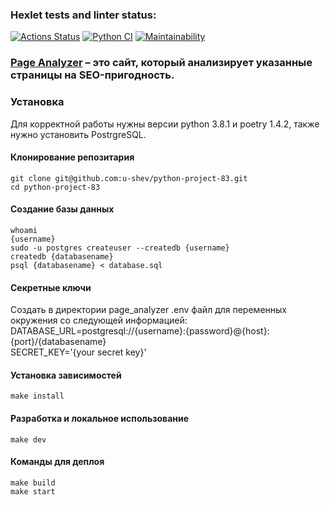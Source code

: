 ### Hexlet tests and linter status:
[![Actions Status](https://github.com/u-shev/python-project-83/workflows/hexlet-check/badge.svg)](https://github.com/u-shev/python-project-83/actions)
[![Python CI](https://github.com/u-shev/python-project-83/actions/workflows/pyci.yml/badge.svg)](https://github.com/u-shev/python-project-83/actions/workflows/pyci.yml)
[![Maintainability](https://api.codeclimate.com/v1/badges/1775077c13e52a6fdd9d/maintainability)](https://codeclimate.com/github/u-shev/python-project-83/maintainability)

### [Page Analyzer](https://app-0xws.onrender.com) – это сайт, который анализирует указанные страницы на SEO-пригодность.

### Установка
Для корректной работы нужны версии python 3.8.1 и poetry 1.4.2, также нужно установить PostrgreSQL.
#### Клонирование репозитария
```
git clone git@github.com:u-shev/python-project-83.git
cd python-project-83
```  
#### Создание базы данных
```
whoami
{username}
sudo -u postgres createuser --createdb {username} 
createdb {databasename}
psql {databasename} < database.sql
```  
#### Секретные ключи
Создать в директории page_analyzer .env файл для переменных окружения со следующей информацией:  
DATABASE_URL=postgresql://{username}:{password}@{host}:{port}/{databasename}  
SECRET_KEY='{your secret key}'
#### Установка зависимостей
```make install```  
#### Разработка и локальное использование
```make dev```  
#### Команды для деплоя
```
make build    
make start
```  
